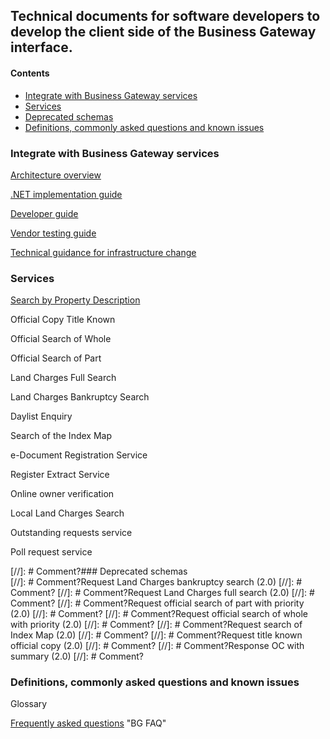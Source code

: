 
## Technical documents for software developers to develop the client side of the Business Gateway interface.

#### Contents
- [Integrate with Business Gateway services](#integrate-with-Business-Gateway-services)
- [Services](#services)
- [Deprecated schemas](#deprecated-schemas)
- [Definitions, commonly asked questions and known issues](#definitions-commonly-asked-questions-and-known-issues)

### Integrate with Business Gateway services
[Architecture overview](pages/integrate/ARCH_OVER.md)

[.NET implementation guide](pages/integrate/NET_IMPL.md)

[Developer guide](pages/integrate/DEV_GUIDE.md)

[Vendor testing guide](pages/integrate/VENDOR_TEST_GUIDE.md)

[Technical guidance for infrastructure change](pages/integrate/TECH_GUIDE.md)

### Services
[Search by Property Description](pages/services/EPD.md)

Official Copy Title Known

Official Search of Whole

Official Search of Part

Land Charges Full Search

Land Charges Bankruptcy Search

Daylist Enquiry

Search of the Index Map

e-Document Registration Service

Register Extract Service

Online owner verification

Local Land Charges Search

Outstanding requests service

Poll request service

[//]: # Comment?### Deprecated schemas	
[//]: # Comment?Request Land Charges bankruptcy search (2.0)
[//]: # Comment?
[//]: # Comment?Request Land Charges full search (2.0)
[//]: # Comment?
[//]: # Comment?Request official search of part with priority (2.0)
[//]: # Comment?
[//]: # Comment?Request official search of whole with priority (2.0)
[//]: # Comment?
[//]: # Comment?Request search of Index Map (2.0)
[//]: # Comment?
[//]: # Comment?Request title known official copy (2.0)
[//]: # Comment?
[//]: # Comment?Response OC with summary (2.0)
[//]: # Comment?
### Definitions, commonly asked questions and known issues	
Glossary

[Frequently asked questions](pages/definitions/FAQ.md) "BG FAQ"

